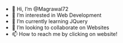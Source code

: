- 👋 Hi, I’m @Magrawal72
- 👀 I’m interested in Web Development
- 🌱 I’m currently learning JQuery
- 💞️ I’m looking to collaborate on Websites
- 📫 How to reach me by clicking on website!

<!---
Magrawal72/Magrawal72 is a ✨ special ✨ repository because its `README.md` (this file) appears on your GitHub profile.
You can click the Preview link to take a look at your changes.
--->
